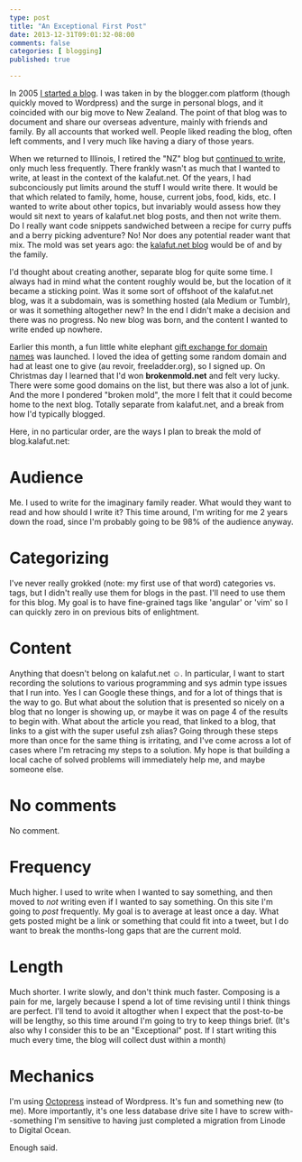 ```yaml
---
type: post
title: "An Exceptional First Post"
date: 2013-12-31T09:01:32-08:00
comments: false
categories: [ blogging]
published: true

---
```


In 2005 [I started a blog](http://nz.kalafut.net/?p=3). I was taken in by the blogger.com platform (though
quickly moved to Wordpress) and the surge in personal blogs, and it coincided with our big move to New
Zealand. The point of that blog was to document and share our overseas adventure, mainly with friends and
family. By all accounts that worked well.  People liked reading the blog, often left comments, and I very much
like having a diary of those years.

When we returned to Illinois, I retired the "NZ" blog but [continued to write](http://pd.kalafut.net/), only
much less frequently. There frankly wasn't as much that I wanted to write, at least in the context of the
kalafut.net. Of the years, I had subconciously put limits around the stuff I would write there. It would be
that which related to family, home, house, current jobs, food, kids, etc. I wanted to write about other
topics, but invariably would assess how they would sit next to years of kalafut.net blog posts, and then
not write them. Do I really want code snippets sandwiched between a recipe for curry puffs and a berry picking
adventure? No! Nor does any potential reader want that mix. The mold was set years ago: the
[kalafut.net blog](http://blog.kalafut.net) would be of and by the family.

I'd thought about creating another, separate blog for quite some time. I always had in mind what the content
roughly would be, but the location of it became a sticking point. Was it some sort of offshoot of the kalafut.net
blog, was it a subdomain, was is something hosted (ala Medium or Tumblr), or was it something altogether new?
In the end I didn't make a decision and there was no progress. No new blog was born, and the content I wanted
to write ended up nowhere.

Earlier this month, a fun little white elephant [gift exchange for domain
names](http://webdomainwhiteelephantexchange.com) was launched. I loved the idea of getting some random domain
and had at least one to give (au revoir, freeladder.org), so I signed up.  On Christmas day I learned that I'd
won __brokenmold.net__ and felt very lucky. There were some good domains on the list, but there was also  a
lot of junk. And the more I pondered "broken mold", the more I felt that it could become home to the
next blog.  Totally separate from kalafut.net, and a break from how I'd typically blogged.

Here, in no particular order, are the ways I plan to break the mold of blog.kalafut.net:

Audience
=======
Me. I used to write for the imaginary family reader. What would they want to read and how should I write it?
This time around, I'm writing for me 2 years down the road, since I'm probably going to be 98% of the audience
anyway.

Categorizing
============
I've never really grokked (note: my first use of that word) categories vs. tags, but I didn't really use them
for blogs in the past. I'll need to use them for this blog. My goal is to have fine-grained tags like 'angular' or 'vim'
so I can quickly zero in on previous bits of enlightment.

Content
=======
Anything that doesn't belong on kalafut.net ☺. In particular, I want to start recording the solutions to
various programming and sys admin type issues that I run into. Yes I can Google these things, and for a lot of
things that is the way to go. But what about the solution that is presented so nicely on a blog that no longer
is showing up, or maybe it was on page 4 of the results to begin with. What about the article you read, that
linked to a blog, that links to a gist with the super useful zsh alias? Going through these steps more than
once for the same thing is irritating, and I've come across a lot of cases where I'm retracing my steps to a
solution. My hope is that building a local cache of solved problems will immediately help me, and maybe someone
else.

No comments
===========
No comment.

Frequency
==========
Much higher. I used to write when I wanted to say something, and then moved to _not_ writing even if I wanted
to say something. On this site I'm going to _post_ frequently. My goal is to average at least once a day. What
gets posted might be a link or something that could fit into a tweet, but I do want to break the months-long
gaps that are the current mold.

Length
======
Much shorter. I write slowly, and don't think much faster. Composing is a pain for me, largely because I spend a
lot of time revising until I think things are perfect. I'll tend to avoid it altogther when I expect that the
post-to-be will be lengthy, so this time around I'm going to try to keep things brief. (It's also why I
consider this to be an "Exceptional" post. If I start writing this much every time, the blog will collect dust
within a month)

Mechanics
=========
I'm using [Octopress](http://octopress.org) instead of Wordpress. It's fun and something new (to me). More
importantly, it's one less database drive site I have to screw with--something I'm sensitive to having just
completed a migration from Linode to Digital Ocean.



Enough said.


